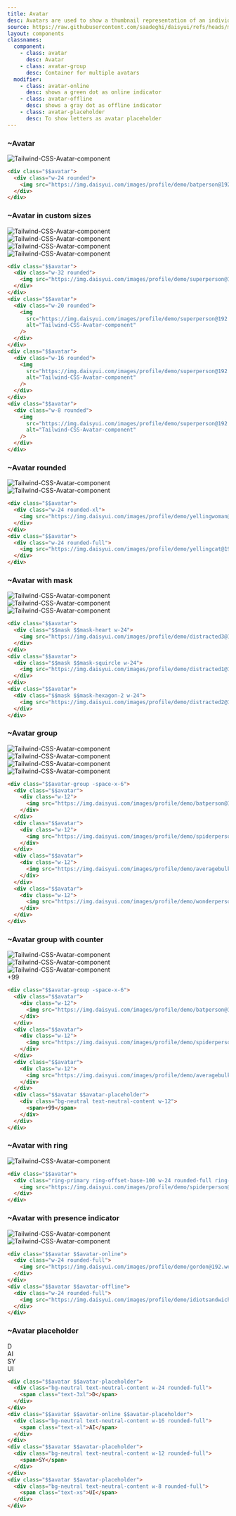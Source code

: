 ```yaml
---
title: Avatar
desc: Avatars are used to show a thumbnail representation of an individual or business in the interface.
source: https://raw.githubusercontent.com/saadeghi/daisyui/refs/heads/master/packages/daisyui/src/components/avatar.css
layout: components
classnames:
  component:
    - class: avatar
      desc: Avatar
    - class: avatar-group
      desc: Container for multiple avatars
  modifier:
    - class: avatar-online
      desc: shows a green dot as online indicator
    - class: avatar-offline
      desc: shows a gray dot as offline indicator
    - class: avatar-placeholder
      desc: To show letters as avatar placeholder
---
```


<script>
  import Component from "$components/Component.svelte"
  import Translate from "$components/Translate.svelte"
</script>

### ~Avatar

<div class="avatar">
  <div class="w-24 rounded bg-base-300">
    <img src="https://img.daisyui.com/images/profile/demo/batperson@192.webp" alt="Tailwind-CSS-Avatar-component" />
  </div>
</div>

```html
<div class="$$avatar">
  <div class="w-24 rounded">
    <img src="https://img.daisyui.com/images/profile/demo/batperson@192.webp" />
  </div>
</div>
```

### ~Avatar in custom sizes

<div class="avatar">
  <div class="w-24 rounded bg-base-300">
    <img src="https://img.daisyui.com/images/profile/demo/superperson@192.webp" alt="Tailwind-CSS-Avatar-component" />
  </div>
</div>
<div class="avatar">
  <div class="w-16 rounded bg-base-300">
    <img src="https://img.daisyui.com/images/profile/demo/superperson@192.webp" alt="Tailwind-CSS-Avatar-component" />
  </div>
</div>
<div class="avatar">
  <div class="w-12 rounded bg-base-300">
    <img src="https://img.daisyui.com/images/profile/demo/superperson@192.webp" alt="Tailwind-CSS-Avatar-component" />
  </div>
</div>
<div class="avatar">
  <div class="w-8 rounded bg-base-300">
    <img src="https://img.daisyui.com/images/profile/demo/superperson@192.webp" alt="Tailwind-CSS-Avatar-component" />
  </div>
</div>

```html
<div class="$$avatar">
  <div class="w-32 rounded">
    <img src="https://img.daisyui.com/images/profile/demo/superperson@192.webp" />
  </div>
</div>
<div class="$$avatar">
  <div class="w-20 rounded">
    <img
      src="https://img.daisyui.com/images/profile/demo/superperson@192.webp"
      alt="Tailwind-CSS-Avatar-component"
    />
  </div>
</div>
<div class="$$avatar">
  <div class="w-16 rounded">
    <img
      src="https://img.daisyui.com/images/profile/demo/superperson@192.webp"
      alt="Tailwind-CSS-Avatar-component"
    />
  </div>
</div>
<div class="$$avatar">
  <div class="w-8 rounded">
    <img
      src="https://img.daisyui.com/images/profile/demo/superperson@192.webp"
      alt="Tailwind-CSS-Avatar-component"
    />
  </div>
</div>
```

### ~Avatar rounded

<div class="avatar">
  <div class="w-24 rounded-xl bg-base-300">
    <img src="https://img.daisyui.com/images/profile/demo/yellingwoman@192.webp" alt="Tailwind-CSS-Avatar-component" />
  </div>
</div>
<div class="avatar">
  <div class="w-24 rounded-full bg-base-300">
    <img src="https://img.daisyui.com/images/profile/demo/yellingcat@192.webp" alt="Tailwind-CSS-Avatar-component" />
  </div>
</div>

```html
<div class="$$avatar">
  <div class="w-24 rounded-xl">
    <img src="https://img.daisyui.com/images/profile/demo/yellingwoman@192.webp" />
  </div>
</div>
<div class="$$avatar">
  <div class="w-24 rounded-full">
    <img src="https://img.daisyui.com/images/profile/demo/yellingcat@192.webp" />
  </div>
</div>
```

### ~Avatar with mask

<div class="avatar">
  <div class="w-24 mask mask-heart bg-base-300">
    <img src="https://img.daisyui.com/images/profile/demo/distracted3@192.webp" alt="Tailwind-CSS-Avatar-component" />
  </div>
</div>
<div class="avatar">
  <div class="w-24 mask mask-squircle bg-base-300">
    <img src="https://img.daisyui.com/images/profile/demo/distracted1@192.webp" alt="Tailwind-CSS-Avatar-component" />
  </div>
</div>
<div class="avatar">
  <div class="w-24 mask mask-hexagon-2 bg-base-300">
    <img src="https://img.daisyui.com/images/profile/demo/distracted2@192.webp" alt="Tailwind-CSS-Avatar-component" />
  </div>
</div>

```html
<div class="$$avatar">
  <div class="$$mask $$mask-heart w-24">
    <img src="https://img.daisyui.com/images/profile/demo/distracted3@192.webp" />
  </div>
</div>
<div class="$$avatar">
  <div class="$$mask $$mask-squircle w-24">
    <img src="https://img.daisyui.com/images/profile/demo/distracted1@192.webp" />
  </div>
</div>
<div class="$$avatar">
  <div class="$$mask $$mask-hexagon-2 w-24">
    <img src="https://img.daisyui.com/images/profile/demo/distracted2@192.webp" />
  </div>
</div>
```

### ~Avatar group

<div class="avatar-group -space-x-6">
  <div class="avatar">
    <div class="w-12 bg-base-300">
      <img src="https://img.daisyui.com/images/profile/demo/batperson@192.webp" alt="Tailwind-CSS-Avatar-component" />
    </div>
  </div>
  <div class="avatar">
    <div class="w-12 bg-base-300">
      <img src="https://img.daisyui.com/images/profile/demo/spiderperson@192.webp" alt="Tailwind-CSS-Avatar-component" />
    </div>
  </div>
  <div class="avatar">
    <div class="w-12 bg-base-300">
      <img src="https://img.daisyui.com/images/profile/demo/averagebulk@192.webp" alt="Tailwind-CSS-Avatar-component" />
    </div>
  </div>
  <div class="avatar">
    <div class="w-12 bg-base-300">
      <img src="https://img.daisyui.com/images/profile/demo/wonderperson@192.webp" alt="Tailwind-CSS-Avatar-component" />
    </div>
  </div>
</div>

```html
<div class="$$avatar-group -space-x-6">
  <div class="$$avatar">
    <div class="w-12">
      <img src="https://img.daisyui.com/images/profile/demo/batperson@192.webp" />
    </div>
  </div>
  <div class="$$avatar">
    <div class="w-12">
      <img src="https://img.daisyui.com/images/profile/demo/spiderperson@192.webp" />
    </div>
  </div>
  <div class="$$avatar">
    <div class="w-12">
      <img src="https://img.daisyui.com/images/profile/demo/averagebulk@192.webp" />
    </div>
  </div>
  <div class="$$avatar">
    <div class="w-12">
      <img src="https://img.daisyui.com/images/profile/demo/wonderperson@192.webp" />
    </div>
  </div>
</div>
```

### ~Avatar group with counter

<div class="avatar-group -space-x-6">
  <div class="avatar">
    <div class="w-12  bg-base-300">
      <img src="https://img.daisyui.com/images/profile/demo/batperson@192.webp" alt="Tailwind-CSS-Avatar-component" />
    </div>
  </div>
  <div class="avatar">
    <div class="w-12  bg-base-300">
      <img src="https://img.daisyui.com/images/profile/demo/spiderperson@192.webp" alt="Tailwind-CSS-Avatar-component" />
    </div>
  </div>
  <div class="avatar">
    <div class="w-12  bg-base-300">
      <img src="https://img.daisyui.com/images/profile/demo/averagebulk@192.webp" alt="Tailwind-CSS-Avatar-component" />
    </div>
  </div>
  <div class="avatar avatar-placeholder">
    <div class="w-12 bg-neutral text-neutral-content">
      <span>+99</span>
    </div>
  </div>
</div>

```html
<div class="$$avatar-group -space-x-6">
  <div class="$$avatar">
    <div class="w-12">
      <img src="https://img.daisyui.com/images/profile/demo/batperson@192.webp" />
    </div>
  </div>
  <div class="$$avatar">
    <div class="w-12">
      <img src="https://img.daisyui.com/images/profile/demo/spiderperson@192.webp" />
    </div>
  </div>
  <div class="$$avatar">
    <div class="w-12">
      <img src="https://img.daisyui.com/images/profile/demo/averagebulk@192.webp" />
    </div>
  </div>
  <div class="$$avatar $$avatar-placeholder">
    <div class="bg-neutral text-neutral-content w-12">
      <span>+99</span>
    </div>
  </div>
</div>
```

### ~Avatar with ring

<div class="avatar">
  <div class="w-24 rounded-full ring-2 ring-primary ring-offset-base-100 ring-offset-2">
    <img src="https://img.daisyui.com/images/profile/demo/spiderperson@192.webp" alt="Tailwind-CSS-Avatar-component" />
  </div>
</div>

```html
<div class="$$avatar">
  <div class="ring-primary ring-offset-base-100 w-24 rounded-full ring-2 ring-offset-2">
    <img src="https://img.daisyui.com/images/profile/demo/spiderperson@192.webp" />
  </div>
</div>
```

### ~Avatar with presence indicator

<div class="avatar avatar-online">
  <div class="w-24 rounded-full bg-base-300">
    <img src="https://img.daisyui.com/images/profile/demo/gordon@192.webp" alt="Tailwind-CSS-Avatar-component" />
  </div>
</div>
<div class="avatar avatar-offline">
  <div class="w-24 rounded-full bg-base-300">
    <img src="https://img.daisyui.com/images/profile/demo/idiotsandwich@192.webp" alt="Tailwind-CSS-Avatar-component" />
  </div>
</div>

```html
<div class="$$avatar $$avatar-online">
  <div class="w-24 rounded-full">
    <img src="https://img.daisyui.com/images/profile/demo/gordon@192.webp" />
  </div>
</div>
<div class="$$avatar $$avatar-offline">
  <div class="w-24 rounded-full">
    <img src="https://img.daisyui.com/images/profile/demo/idiotsandwich@192.webp" />
  </div>
</div>
```

### ~Avatar placeholder

<div class="avatar avatar-placeholder">
  <div class="bg-neutral text-neutral-content rounded-full w-24">
    <span class="text-3xl">D</span>
  </div>
</div>
<div class="avatar avatar-online avatar-placeholder">
  <div class="bg-neutral text-neutral-content rounded-full w-16">
    <span class="text-xl">AI</span>
  </div>
</div>
<div class="avatar avatar-placeholder">
  <div class="bg-neutral text-neutral-content rounded-full w-12">
    <span>SY</span>
  </div>
</div>
<div class="avatar avatar-placeholder">
  <div class="bg-neutral text-neutral-content rounded-full w-8">
    <span class="text-xs">UI</span>
  </div>
</div>

```html
<div class="$$avatar $$avatar-placeholder">
  <div class="bg-neutral text-neutral-content w-24 rounded-full">
    <span class="text-3xl">D</span>
  </div>
</div>
<div class="$$avatar $$avatar-online $$avatar-placeholder">
  <div class="bg-neutral text-neutral-content w-16 rounded-full">
    <span class="text-xl">AI</span>
  </div>
</div>
<div class="$$avatar $$avatar-placeholder">
  <div class="bg-neutral text-neutral-content w-12 rounded-full">
    <span>SY</span>
  </div>
</div>
<div class="$$avatar $$avatar-placeholder">
  <div class="bg-neutral text-neutral-content w-8 rounded-full">
    <span class="text-xs">UI</span>
  </div>
</div>
```

